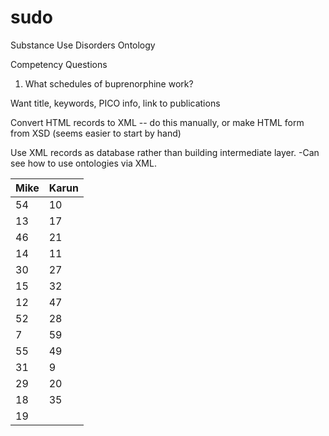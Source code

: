 # sudo
Substance Use Disorders Ontology

Competency Questions
1. What schedules of buprenorphine work?

Want title, keywords, PICO info, link to publications

Convert HTML records to XML
  -- do this manually, or make HTML form from XSD (seems easier to start by hand)

 Use XML records as database rather than building intermediate layer. 
 -Can see how to use ontologies via XML. 

| Mike 	| Karun 	|
|------	|-------	|
| 54 	| 10 	|
| 13 	| 17 	|
| 46 	| 21 	|
| 14 	| 11 	|
| 30 	| 27 	|
| 15 	| 32 	|
| 12 	| 47 	|
| 52 	| 28 	|
| 7 	| 59 	|
| 55 	| 49 	|
| 31 	| 9 	|
| 29 	| 20 	|
| 18 	| 35 	|
| 19 	|  	|